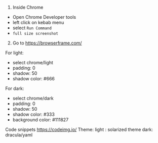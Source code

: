 1. Inside Chrome
- Open Chrome Developer tools
- left click on kebab menu
- select `Run Command`
- `full size screenshot`

2. Go to https://browserframe.com/

For light:
- select chrome/light
- padding: 0
- shadow: 50
- shadow color: #666

For dark:
- select chrome/dark
- padding: 0
- shadow: 50
- shadow color: #333
- background color: #111827



Code snippets
https://codeimg.io/
Theme: light : solarized
theme dark: dracula/yaml


